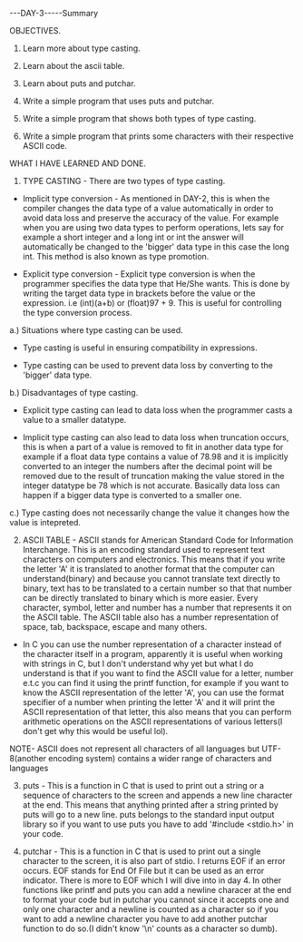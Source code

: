 ---DAY-3-----Summary

OBJECTIVES.
1. Learn more about type casting.

2. Learn about the ascii table.

3. Learn about puts and putchar.

4. Write a simple program that uses puts and putchar.

5. Write a simple program that shows both types of type casting.

6. Write a simple program that prints some characters with their respective ASCII code. 

WHAT I HAVE LEARNED AND DONE.

1. TYPE CASTING - There are two types of type casting.

- Implicit type conversion - As mentioned in DAY-2, this is when the compiler changes the data type of a value automatically in order to avoid data loss and preserve the accuracy of the value. For example when you are using two data types to perform operations, lets say for example a short integer and a long int or int the answer will automatically be changed to the 'bigger' data type in this case the long int. This method is also known as type promotion.  

- Explicit type conversion - Explicit type conversion is when the programmer specifies the data type that He/She wants. This is done by writing the target data type in brackets before the value or the expression. i.e (int)(a+b) or (float)97 + 9. This is useful for controlling the type conversion process.

a.) Situations where type casting can be used.

- Type casting is useful in ensuring compatibility in expressions.

- Type casting can be used to prevent data loss by converting to the 'bigger' data type.

b.) Disadvantages of type casting.

- Explicit type casting can lead to data loss when the programmer casts a value to a smaller datatype.

- Implicit type casting can also lead to data loss when truncation occurs, this is when a part of a value is removed to fit in another data type for example if a float data type contains a value of 78.98 and it is implicitly converted to an integer the numbers after the decimal point will be removed due to the result of truncation making the value stored in the integer datatype be 78 which is not accurate. Basically data loss can happen if a bigger data type is converted to a smaller one.

c.) Type casting does not necessarily change the value it changes how the value is intepreted.

2. ASCII TABLE - ASCII stands for American Standard Code for Information Interchange. This is an encoding standard used to represent text characters on computers and electronics. This means that if you write the letter 'A' it is translated to another format that the computer can understand(binary) and because you cannot translate text directly to binary, text has to be translated to a certain number so that that number can be directly translated to binary which is more easier. Every character, symbol, letter and number has a number that represents it on the ASCII table. The ASCII table also has a number representation of space, tab, backspace, escape and many others. 

- In C you can use the number representation of a character instead of the character itself in a program, apparently it is useful when working with strings in C, but I don't understand why yet but what I do understand is that if you want to find the ASCII value for a letter, number e.t.c you can find it using the printf function, for example if you want to know the ASCII representation of the letter 'A', you can use the format specifier of a number when printing the letter 'A' and it will print the ASCII representation of that letter, this also means that you can perform arithmetic operations on the ASCII representations of various letters(I don't get why this would be useful lol).

NOTE- ASCII does not represent all characters of all languages but UTF-8(another encoding system) contains a wider range of characters and languages

3. puts  - This is a function in C that is used to print out a string or a sequence of characters to the screen and appends a new line character at the end. This means that anything printed after a string printed by puts will go to a new line. puts belongs to the standard input output library so if you want to use puts you have to add '#include <stdio.h>' in your code.

4. putchar - This is a function in C that is used to print out a single character to the screen, it is also part of stdio. I returns EOF if an error occurs. EOF stands for End Of File but it can be used as an error indicator. There is more to EOF which I will dive into in day 4. In other functions like printf and puts you can add a newline characer at the end to format your code but in putchar you cannot since it accepts one and only one character and a newline is counted as a character so if you want to add a newline character you have to add another putchar function to do so.(I didn't know '\n' counts as a character so dumb).
